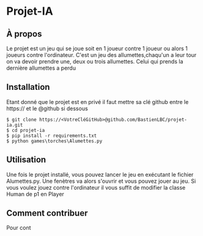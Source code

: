 # Projet-IA

## À propos

Le projet est un jeu qui se joue soit en 1 joueur contre 1 joueur ou alors 1 joueurs contre l'ordinateur. C'est un jeu des allumettes,chaqu'un a leur tour on va devoir prendre une, deux ou trois allumettes. Celui qui prends la dernière allumettes a perdu 

## Installation 
Etant donné que le projet est en privé il faut mettre sa clé github entre le https:// et le @github si dessous 
```
$ git clone https://<VotreCléGitHub>@github.com/BastienLBC/projet-ia.git
$ cd projet-ia
$ pip install -r requirements.txt
$ python games\torches\Alumettes.py
```
## Utilisation 
Une fois le projet installé, vous pouvez lancer le jeu en exécutant le fichier Alumettes.py. Une fenètres va alors s'ouvrir et vous pouvez jouer au jeu. Si vous voulez jouez contre l'ordinateur il vous suffit de modifier la classe Human de p1 en Player

## Comment contribuer 
Pour cont
